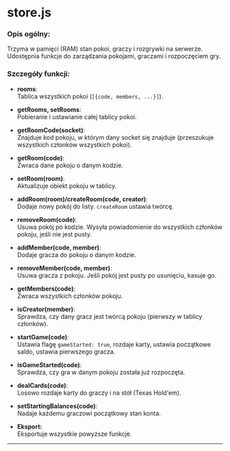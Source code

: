 # store.js

### Opis ogólny:
Trzyma w pamięci (RAM) stan pokoi, graczy i rozgrywki na serwerze. Udostępnia funkcje do zarządzania pokojami, graczami i rozpoczęciem gry.

### Szczegóły funkcji:

- **rooms**:  
  Tablica wszystkich pokoi (`[{code, members, ...}]`).

- **getRooms, setRooms**:  
  Pobieranie i ustawianie całej tablicy pokoi.

- **getRoomCode(socket)**:  
  Znajduje kod pokoju, w którym dany socket się znajduje (przeszukuje wszystkich członków wszystkich pokoi).

- **getRoom(code)**:  
  Zwraca dane pokoju o danym kodzie.

- **setRoom(room)**:  
  Aktualizuje obiekt pokoju w tablicy.

- **addRoom(room)/createRoom(code, creator)**:  
  Dodaje nowy pokój do listy. `createRoom` ustawia twórcę.

- **removeRoom(code)**:  
  Usuwa pokój po kodzie. Wysyła powiadomienie do wszystkich członków pokoju, jeśli nie jest pusty.

- **addMember(code, member)**:  
  Dodaje gracza do pokoju o danym kodzie.

- **removeMember(code, member)**:  
  Usuwa gracza z pokoju. Jeśli pokój jest pusty po usunięciu, kasuje go.

- **getMembers(code)**:  
  Zwraca wszystkich członków pokoju.

- **isCreator(member)**:  
  Sprawdza, czy dany gracz jest twórcą pokoju (pierwszy w tablicy członków).

- **startGame(code)**:  
  Ustawia flagę `gameStarted: true`, rozdaje karty, ustawia początkowe saldo, ustawia pierwszego gracza.

- **isGameStarted(code)**:  
  Sprawdza, czy gra w danym pokoju została już rozpoczęta.

- **dealCards(code)**:  
  Losowo rozdaje karty do graczy i na stół (Texas Hold'em).

- **setStartingBalances(code)**:  
  Nadaje każdemu graczowi początkowy stan konta.

- **Eksport:**  
  Eksportuje wszystkie powyższe funkcje.

---

